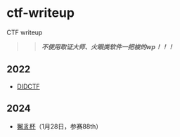# ctf-writeup
CTF writeup

> > ***不使用取证大师、火眼类软件一把梭的wp！！！***

## 2022
- [DIDCTF](./2022DIDCTF/readme.md)

## 2024
- [獬豸杯](./2024獬豸杯/readme.md)（1月28日，参赛88th）